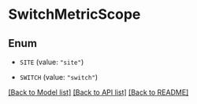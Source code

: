 # SwitchMetricScope

## Enum


* `SITE` (value: `"site"`)

* `SWITCH` (value: `"switch"`)


[[Back to Model list]](../README.md#documentation-for-models) [[Back to API list]](../README.md#documentation-for-api-endpoints) [[Back to README]](../README.md)


